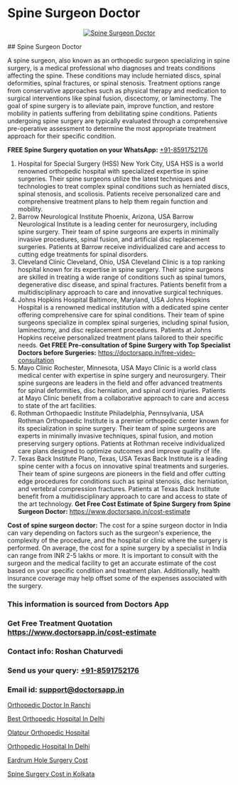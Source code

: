 # Spine Surgeon Doctor

<p align="center">
  <a href="null">
    <img src="null" alt="Spine Surgeon Doctor">
  </a>
</p>
## Spine Surgeon Doctor

A spine surgeon, also known as an orthopedic surgeon specializing in spine surgery, is a medical professional who diagnoses and treats conditions affecting the spine. These conditions may include herniated discs, spinal deformities, spinal fractures, or spinal stenosis. Treatment options range from conservative approaches such as physical therapy and medication to surgical interventions like spinal fusion, discectomy, or laminectomy. The goal of spine surgery is to alleviate pain, improve function, and restore mobility in patients suffering from debilitating spine conditions. Patients undergoing spine surgery are typically evaluated through a comprehensive pre-operative assessment to determine the most appropriate treatment approach for their specific condition.

**FREE Spine Surgery quotation on your WhatsApp:**  [+91-8591752176](https://api.whatsapp.com/send?phone=8591752176)

1) Hospital for Special Surgery (HSS)   New York City, USA
HSS is a world renowned orthopedic hospital with specialized expertise in spine surgeries. Their spine surgeons utilize the latest techniques and technologies to treat complex spinal conditions such as herniated discs, spinal stenosis, and scoliosis. Patients receive personalized care and comprehensive treatment plans to help them regain function and mobility.
2) Barrow Neurological Institute   Phoenix, Arizona, USA
Barrow Neurological Institute is a leading center for neurosurgery, including spine surgery. Their team of spine surgeons are experts in minimally invasive procedures, spinal fusion, and artificial disc replacement surgeries. Patients at Barrow receive individualized care and access to cutting edge treatments for spinal disorders.
3) Cleveland Clinic   Cleveland, Ohio, USA
Cleveland Clinic is a top ranking hospital known for its expertise in spine surgery. Their spine surgeons are skilled in treating a wide range of conditions such as spinal tumors, degenerative disc disease, and spinal fractures. Patients benefit from a multidisciplinary approach to care and innovative surgical techniques.
4) Johns Hopkins Hospital   Baltimore, Maryland, USA
Johns Hopkins Hospital is a renowned medical institution with a dedicated spine center offering comprehensive care for spinal conditions. Their team of spine surgeons specialize in complex spinal surgeries, including spinal fusion, laminectomy, and disc replacement procedures. Patients at Johns Hopkins receive personalized treatment plans tailored to their specific needs.
**Get FREE Pre-consultation of Spine Surgery with Top Specialist Doctors before Surgeries:** https://doctorsapp.in/free-video-consultation
5) Mayo Clinic   Rochester, Minnesota, USA
Mayo Clinic is a world class medical center with expertise in spine surgery and neurosurgery. Their spine surgeons are leaders in the field and offer advanced treatments for spinal deformities, disc herniation, and spinal cord injuries. Patients at Mayo Clinic benefit from a collaborative approach to care and access to state of the art facilities.
6) Rothman Orthopaedic Institute   Philadelphia, Pennsylvania, USA
Rothman Orthopaedic Institute is a premier orthopedic center known for its specialization in spine surgery. Their team of spine surgeons are experts in minimally invasive techniques, spinal fusion, and motion preserving surgery options. Patients at Rothman receive individualized care plans designed to optimize outcomes and improve quality of life.
7) Texas Back Institute   Plano, Texas, USA
Texas Back Institute is a leading spine center with a focus on innovative spinal treatments and surgeries. Their team of spine surgeons are pioneers in the field and offer cutting edge procedures for conditions such as spinal stenosis, disc herniation, and vertebral compression fractures. Patients at Texas Back Institute benefit from a multidisciplinary approach to care and access to state of the art technology.
**Get Free Cost Estimate of Spine Surgery from Spine Surgeon Doctor:** https://www.doctorsapp.in/cost-estimate

**Cost of spine surgeon doctor:**
The cost for a spine surgeon doctor in India can vary depending on factors such as the surgeon's experience, the complexity of the procedure, and the hospital or clinic where the surgery is performed. On average, the cost for a spine surgery by a specialist in India can range from INR 2-5 lakhs or more. It is important to consult with the surgeon and the medical facility to get an accurate estimate of the cost based on your specific condition and treatment plan. Additionally, health insurance coverage may help offset some of the expenses associated with the surgery.

### This information is sourced from Doctors App 
### Get Free Treatment Quotation https://www.doctorsapp.in/cost-estimate
### Contact info: Roshan Chaturvedi 
### Send us your query: [+91-8591752176](https://api.whatsapp.com/send?phone=8591752176) 
### Email id: support@doctorsapp.in

[Orthopedic Doctor In Ranchi](https://www.linkedin.com/pulse/orthopedic-doctor-ranchi-doctorsapp-khulna-ga69e?trackingId=v5P4mtlFklB1Pj2Q9mxt0g%3D%3D&lipi=urn%3Ali%3Apage%3Ad_flagship3_company_admin%3BEfzsr1%2BmQ6eR1XkJR7MU1A%3D%3D)

[Best Orthopedic Hospital In Delhi](https://www.linkedin.com/pulse/best-orthopedic-hospital-delhi-doctorsapp-khulna-0lk6e?trackingId=QBgSSSgIaMyKd17hrJEFKA%3D%3D&lipi=urn%3Ali%3Apage%3Ad_flagship3_company_admin%3BEfzsr1%2BmQ6eR1XkJR7MU1A%3D%3D)

[Olatpur Orthopedic Hospital](https://medium.com/@manish632504/olatpur-orthopedic-hospital-e57f043c01d2)

[Orthopedic Hospital In Delhi](https://medium.com/@manish632504/orthopedic-hospital-in-delhi-4f47646f04db)

[Eardrum Hole Surgery Cost](https://doctors-apps.github.io/doctorsapp/eardrum-hole-surgery-cost)

[Spine Surgery Cost in Kolkata](https://doctors-apps.github.io/doctorsapp/spine-surgery-cost-in-kolkata)

